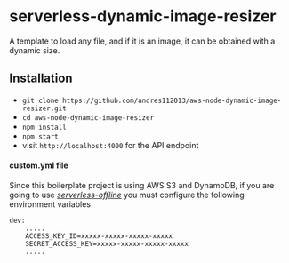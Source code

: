 # serverless-dynamic-image-resizer

A template to load any file, and if it is an image, it can be obtained with a dynamic size.

## Installation

* `git clone https://github.com/andres112013/aws-node-dynamic-image-resizer.git`
* `cd aws-node-dynamic-image-resizer`
* `npm install`
* `npm start`
* visit `http://localhost:4000` for the API endpoint

#### custom.yml file

Since this boilerplate project is using AWS S3 and DynamoDB, 
if you are going to use [*serverless-offline*](https://www.npmjs.com/package/serverless-offline) you must configure the following environment variables

```
dev:
    .....
    ACCESS_KEY_ID=xxxxx-xxxxx-xxxxx-xxxxx
    SECRET_ACCESS_KEY=xxxxx-xxxxx-xxxxx-xxxxx
    .....
```
